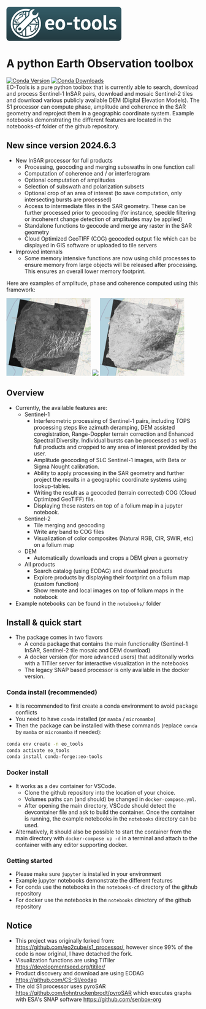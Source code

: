 <p float="left">
    <img src="https://raw.githubusercontent.com/odhondt/eo_tools/main/data/eo-tools-512.png" width="300">
</p>

# A python Earth Observation toolbox

[![Conda Version](https://img.shields.io/conda/vn/conda-forge/eo-tools.svg)](https://anaconda.org/conda-forge/eo-tools) [![Conda Downloads](https://img.shields.io/conda/dn/conda-forge/eo-tools.svg)](https://anaconda.org/conda-forge/eo-tools)  
EO-Tools is a pure python toolbox that is currently able to search, download and process Sentinel-1 InSAR pairs, download and mosaic Sentinel-2 tiles and download various publicly available DEM (Digital Elevation Models). The S1 processor can compute phase, amplitude and coherence in the SAR geometry and reproject them in a geographic coordinate system. Example notebooks demonstrating the different features are located in the notebooks-cf folder of the github repository.

## New since version 2024.6.3
- New InSAR processor for full products
	- Processing, geocoding and merging subswaths in one function call
	- Computation of coherence and / or interferogram
	- Optional computation of amplitudes
	- Selection of subswath and polarization subsets
	- Optional crop of an area of interest (to save computation, only intersecting bursts are processed)
	- Access to intermediate files in the SAR geometry. These can be further processed prior to geocoding (for instance, speckle filtering or incoherent change detection of amplitudes may be applied) 
	- Standalone functions to geocode and merge any raster in the SAR geometry
	- Cloud Optimized GeoTIFF (COG) geocoded output file which can be displayed in GIS software or uploaded to tile servers
- Improved internals
	- Some memory intensive functions are now using child processes to ensure memory from large objects will be released after processing. This ensures an overall lower memory footprint.

Here are examples of amplitude, phase and coherence computed using this framework:
<p float="left">
    <img src="https://raw.githubusercontent.com/odhondt/eo_tools/main/data/ex_amp.png" width="220">
    <img src="https://raw.githubusercontent.com/odhondt/eo_tools/main/data/ex_phi.png" width="220">
    <img src="https://raw.githubusercontent.com/odhondt/eo_tools/main/data/ex_coh.png" width="220">
</p>

## Overview
- Currently, the available features are:
    - Sentinel-1
        - Interferometric processing of Sentinel-1 pairs, including TOPS processing steps like azimuth deramping, DEM assisted coregistration, Range-Doppler terrain correction and Enhanced Spectral Diversity. Individual bursts can be processed as well as full products and cropped to any area of interest provided by the user.
        - Amplitude geocoding of SLC Sentinel-1 images, with Beta or Sigma Nought calibration.
        - Ability to apply processing in the SAR geometry and further project the results in a geographic coordinate systems using lookup-tables.
        - Writing the result as a geocoded (terrain corrected) COG (Cloud Optimized GeoTIFF) file.
        - Displaying these rasters on top of a folium map in a jupyter notebook.
    - Sentinel-2
        - Tile merging and geocoding
        - Write any band to COG files
        - Visualization of color composites (Natural RGB, CIR, SWIR, etc) on a folium map
    - DEM
        - Automatically downloads and crops a DEM given a geometry 
    - All products
        - Search catalog (using EODAG) and download products
        - Explore products by displaying their footprint on a folium map (custom function)
        - Show remote and local images on top of folium maps in the notebook
- Example notebooks can be found in the `notebooks/` folder

## Install & quick start

- The package comes in two flavors
    - A conda package that contains the main functionality (Sentinel-1 InSAR, Sentinel-2 tile mosaic and DEM download)
    - A docker version (for more advanced users) that additonally works with a TiTiler server for interactive visualization in the notebooks
    - The legacy SNAP based processor is only available in the docker version.

### Conda install (recommended)

- It is recommended to first create a conda environment to avoid package conflicts
- You need to have `conda` installed (or `mamba` / `micromamba`)
- Then the package can be installed with these commands (replace `conda` by `mamba` or `micromamba` if needed):

```bash
conda env create -n eo_tools
conda activate eo_tools
conda install conda-forge::eo-tools 
```

### Docker install

- It works as a dev container for VSCode. 
    - Clone the github repository into the location of your choice.
    - Volumes paths can (and should) be changed in `docker-compose.yml`.
    - After opening the main directory, VSCode should detect the devcontainer file and ask to build the container. Once the container is running, the example notebooks in the `notebooks` directory can be used.
- Alternatively, it should also be possible to start the container from the main directory with `docker-compose up -d` in a terminal and attach to the container with any editor supporting docker.

### Getting started

- Please make sure `jupyter` is installed in your environment
- Example jupyter notebooks demonstrate the different features
- For conda use the notebooks in the `notebooks-cf` directory of the github repository
- For docker use the notebooks in the `notebooks` directory of the github repository

## Notice

- This project was originally forked from: https://github.com/eo2cube/s1_processor/, however since 99% of the code is now original, I have detached the fork.
- Visualization functions are using TiTiler https://developmentseed.org/titiler/
- Product discovery and download are using EODAG https://github.com/CS-SI/eodag
- The old S1 processor uses pyroSAR https://github.com/johntruckenbrodt/pyroSAR which executes graphs with ESA's SNAP software https://github.com/senbox-org
